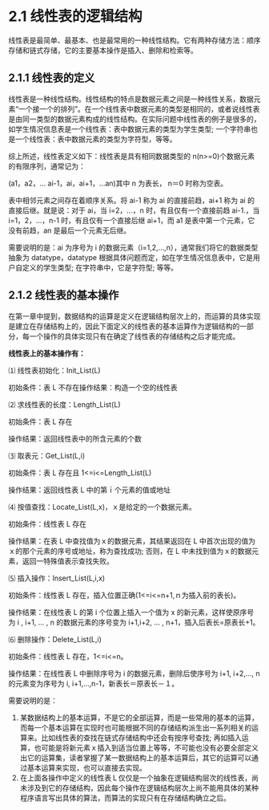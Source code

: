 # 2.1 线性表的逻辑结构

线性表是最简单、最基本、也是最常用的一种线性结构。它有两种存储方法：顺序存储和链式存储，它的主要基本操作是插入、删除和检索等。

## 2.1.1 线性表的定义

线性表是一种线性结构。线性结构的特点是数据元素之间是一种线性关系，数据元素“一个接一个的排列”。在一个线性表中数据元素的类型是相同的，或者说线性表是由同一类型的数据元素构成的线性结构。在实际问题中线性表的例子是很多的，如学生情况信息表是一个线性表：表中数据元素的类型为学生类型; 一个字符串也是一个线性表：表中数据元素的类型为字符型，等等。

综上所述，线性表定义如下：线性表是具有相同数据类型的 n(n>=0)个数据元素的有限序列，通常记为：

(a1，a2，… ai-1，ai，ai+1，…an)其中 n 为表长， n＝0 时称为空表。

表中相邻元素之间存在着顺序关系。将 ai-1 称为 ai 的直接前趋，ai+1 称为 ai 的直接后继。就是说：对于 ai，当 i=2，...，n 时，有且仅有一个直接前趋 ai-1.，当 i=1，2，...，n-1 时，有且仅有一个直接后继 ai+1，而 a1 是表中第一个元素，它没有前趋，an 是最后一个元素无后继。

需要说明的是：ai 为序号为 i 的数据元素（i=1,2,…,n），通常我们将它的数据类型抽象为 datatype，datatype 根据具体问题而定，如在学生情况信息表中，它是用户自定义的学生类型; 在字符串中，它是字符型; 等等。

## 2.1.2 线性表的基本操作

在第一章中提到，数据结构的运算是定义在逻辑结构层次上的，而运算的具体实现是建立在存储结构上的，因此下面定义的线性表的基本运算作为逻辑结构的一部分，每一个操作的具体实现只有在确定了线性表的存储结构之后才能完成。

**线性表上的基本操作有：**

⑴ 线性表初始化：Init_List(L)

初始条件：表 L 不存在操作结果：构造一个空的线性表

⑵ 求线性表的长度：Length_List(L)

初始条件：表 L 存在

操作结果：返回线性表中的所含元素的个数

⑶ 取表元：Get_List(L,i)

初始条件：表 L 存在且 1<=i<=Length_List(L)

操作结果：返回线性表 L 中的第ｉ个元素的值或地址

⑷ 按值查找：Locate_List(L,x)，ｘ是给定的一个数据元素。

初始条件：线性表 L 存在

操作结果：在表 L 中查找值为ｘ的数据元素，其结果返回在 L 中首次出现的值为ｘ的那个元素的序号或地址，称为查找成功; 否则，在 L 中未找到值为ｘ的数据元素，返回一特殊值表示查找失败。

⑸ 插入操作：Insert_List(L,i,x)

初始条件：线性表 L 存在，插入位置正确(1<=i<=n+1,ｎ为插入前的表长)。

操作结果：在线性表 L 的第 i 个位置上插入一个值为 x 的新元素，这样使原序号为 i , i+1, ... , n 的数据元素的序号变为 i+1,i+2, ... , n+1，插入后表长=原表长+1。

⑹ 删除操作：Delete_List(L,i)

初始条件：线性表 L 存在，1<=i<=n。

操作结果：在线性表 L 中删除序号为 i 的数据元素，删除后使序号为 i+1, i+2,..., n 的元素变为序号为 i, i+1,...,n-1，新表长＝原表长－１。

需要说明的是：

1.  某数据结构上的基本运算，不是它的全部运算，而是一些常用的基本的运算，而每一个基本运算在实现时也可能根据不同的存储结构派生出一系列相关的运算来。比如线性表的查找在链式存储结构中还会有按序号查找; 再如插入运算，也可能是将新元素ｘ插入到适当位置上等等，不可能也没有必要全部定义出它的运算集，读者掌握了某一数据结构上的基本运算后，其它的运算可以通过基本运算来实现，也可以直接去实现。
2.  在上面各操作中定义的线性表Ｌ仅仅是一个抽象在逻辑结构层次的线性表，尚未涉及到它的存储结构，因此每个操作在逻辑结构层次上尚不能用具体的某种程序语言写出具体的算法，而算法的实现只有在存储结构确立之后。